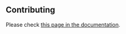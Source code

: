Contributing
------------

Please check [this page in the documentation](https://roman-right.github.io/beanie/development/).
